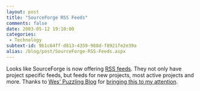 ```yaml
---
layout: post
title: "SourceForge RSS Feeds"
comments: false
date: 2003-05-12 19:10:00
categories:
 - Technology
subtext-id: 9b1c64ff-d813-4359-988d-f8921fe2e39a
alias: /blog/post/SourceForge-RSS-Feeds.aspx
---
```



Looks like SourceForge is now offering [RSS feeds](http://sourceforge.net/docman/display_doc.php?docid=15483&group_id=1). They not only have project specific feeds, but feeds for new projects, most active projects and more. Thanks to [Wes' Puzzling Blog](http://dotnetweblogs.com/whaggard/) for [bringing this to my attention](http://dotnetweblogs.com/whaggard/posts/6952.aspx).
